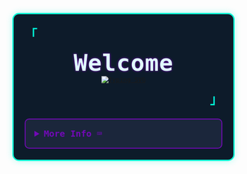<div style="font-family: 'Iosevka', monospace; background: #0d1b2a; padding: 25px; border: 3px solid #00f5d4; border-radius: 15px; max-width: 800px; margin: 0 auto; color: #e0fbfc; box-shadow: 0 0 15px rgba(0, 245, 212, 0.3);">
  <p align="left" style="font-size: 28px; color: #00f5d4; margin: 0;">
    <strong><samp>「</samp></strong>
  </p>

  <p align="center" style="margin: 15px 0;">
    <samp>
      <b style="font-size: 52px; color: #e0fbfc; letter-spacing: 1px; text-shadow: 0 0 5px #7209b7;">Welcome</b>
      <br />
      <a href="https://git.io/typing-svg"><img src="https://readme-typing-svg.demolab.com?font=Fira+Code&pause=1000&center=true&multiline=true&width=550&lines=Hi%F0%9F%91%8B%2C+I'm+Hurayra+Khan.;Junior+Web-Dveloper." alt="Typing SVG" /></a>
      <br />
    </samp>
  </p>

  <p align="right" style="font-size: 28px; color: #00f5d4; margin: 0;">
    <strong><samp>」</samp></strong>
  </p>

  <details align="left" style="margin-top: 25px; border: 2px solid #7209b7; border-radius: 10px; padding: 20px; background: #1b263b;">
    <summary style="cursor: pointer; font-size: 20px; color: #7209b7; font-weight: bold;">
      <samp><b>More Info ⌨️</b></samp>
    </summary>
   </br>
  </br>
    <h2 align="center">🌐 Let's Connect</h2>

<div align="center">
  <a href="https://www.linkedin.com/in/hurayrakhan/">
    <img src="https://img.shields.io/badge/LinkedIn-0A66C2?style=for-the-badge&logo=linkedin&logoColor=white" alt="LinkedIn" />
  </a>
  <a href="https://www.facebook.com/hurayra.khan.965/">
    <img src="https://img.shields.io/badge/Facebook-1877F2?style=for-the-badge&logo=facebook&logoColor=white" alt="Facebook" />
  </a>
  <a href="mailto:imhurayrakhan@gmail.com">
    <img src="https://img.shields.io/badge/Gmail-EA4335?style=for-the-badge&logo=gmail&logoColor=white" alt="Email" />
  </a>
</div>
</br>
</br>



<h2 align="center">🛠️ Technology Stack</h2>

<table align="center">
  <tr>
    <td valign="top" width="33%">
      <h3 align="center">Frontend</h3>
      <div align="center">
        <img src="https://skillicons.dev/icons?i=react,javascript,html,css" alt="Frontend Technologies" />
        <br>
        <img src="https://skillicons.dev/icons?i=tailwind,materialui" alt="Frontend Frameworks & Libraries" />
      </div>
    </td>
    <td valign="top" width="33%">
      <h3 align="center">Backend</h3>
      <div align="center">
        <img src="https://skillicons.dev/icons?i=nodejs,express,mongodb" alt="Backend Technologies" />
        <br>
        <img src="https://skillicons.dev/icons?i=docker,redis" alt="Backend Tools & Services" />
      </div>
    </td>
    <td valign="top" width="33%">
      <h3 align="center">Tools & Platforms</h3>
      <div align="center">
        <img src="https://skillicons.dev/icons?i=git,github,vscode,figma,postman" alt="Development Tools" />
        <br>
        <img src="https://skillicons.dev/icons?i=vercel,netlify" alt="Deployment Platforms" />
      </div>
    </td>
  </tr>
</table>

<h2 align="center">📊 GitHub Analytics</h2>

<div align="center">
  <img src="https://github-readme-streak-stats.herokuapp.com/?user=hurayrakhan&theme=tokyonight&hide_border=true&border_radius=10&background=0D1117" width="49%" alt="GitHub Streak" />
  <img src="https://github-readme-stats.vercel.app/api?username=hurayrakhan&show_icons=true&theme=tokyonight&hide_border=true&border_radius=10&bg_color=0D1117&count_private=true" width="49%" alt="GitHub Stats" />
</div>

<div align="center">
  <img src="https://github-readme-stats.vercel.app/api/top-langs?username=hurayrakhan&show_icons=true&locale=en&layout=compact&theme=tokyonight&hide_border=true&border_radius=10&bg_color=0D1117" alt="Most Used Languages" width="49%" />
  <img src="https://github-profile-summary-cards.vercel.app/api/cards/profile-details?username=hurayrakhan&theme=tokyonight" width="49%" alt="GitHub Profile Details" />

  <br><br>
   <img src="https://github-readme-activity-graph.vercel.app/graph?username=hurayrakhan&radius=16&theme=react&area=true&order=5" height="300" alt="activity-graph graph"  />
</div>

<h2 align="center">🚀 Featured Projects</h2>

<div align="center">
  <table>
    <tr>
      <td width="50%" valign="top">
        <h3 align="center">Buy&Bulk E-commerce Platform</h3>
        <div align="center">
          <a href="https://buynbulk-11.web.app/" target="_blank">
            <img src="https://i.ibb.co/vxtXFWVS/Screenshot-2025-06-25-093731.png" width="100%" alt="Luxora Project" />
          </a>
          <br>
          <br>
          <div>
            <a href="https://github.com/hurayrakhan/buy-bulk-client" target="_blank">
              <img src="https://img.shields.io/badge/Code-181717?style=for-the-badge&logo=github&logoColor=white" alt="GitHub Repo" />
            </a>
            <a href="https://buynbulk-11.web.app/" target="_blank">
              <img src="https://img.shields.io/badge/Live-00C7B7?style=for-the-badge&logo=netlify&logoColor=white" alt="Live Demo" />
            </a>
          </div>
          <br>
          <p>
            <strong>React • Node.js • Express • MongoDB •  JWT</strong>
          </p>
          <p>
            A comprehensive e-commerce solution featuring user authentication, product management, shopping cart, secure checkout, and an admin dashboard with analytics.
          </p>
        </div>
      </td>
      <td width="50%" valign="top">
        <h3 align="center">Dish Dive</h3>
        <div align="center">
          <a href="https://dishdive-a10.web.app/" target="_blank">
            <img src="https://i.ibb.co/GQYVh5dR/Screenshot-2025-06-25-102615.png" width="100%" alt="CafePulse Project" />
          </a>
          <br>
          <br>
          <div>
            <a href="https://github.com/Ashwanikumar0555/Coffee-" target="_blank">
              <img src="https://img.shields.io/badge/Code-181717?style=for-the-badge&logo=github&logoColor=white" alt="GitHub Repo" />
            </a>
            <a href="https://coffee-ak.onrender.com/" target="_blank">
              <img src="https://img.shields.io/badge/Live-00C7B7?style=for-the-badge&logo=netlify&logoColor=white" alt="Live Demo" />
            </a>
          </div>
          <br>
          <p>
            <strong>React • Tailwind CSS • JavaScript • Framer Motion</strong>
          </p>
          <p>
            A modern and responsive coffee shop website featuring elegant UI design, smooth animations, menu showcase, and online ordering capabilities.
          </p>
        </div>
      </td>
    </tr>
  </table>
</div>

<h2 align="center">🌟 Additional Projects</h2>

<div align="center">
  <a href="https://github.com/hurayrakhan?tab=repositories" target="_blank">
    <img src="https://img.shields.io/badge/View%20All%20Projects-111827?style=for-the-badge&logo=github&logoColor=white" alt="View All Projects" />
  </a>
</div>

<br>

  </details>
</div>






  







